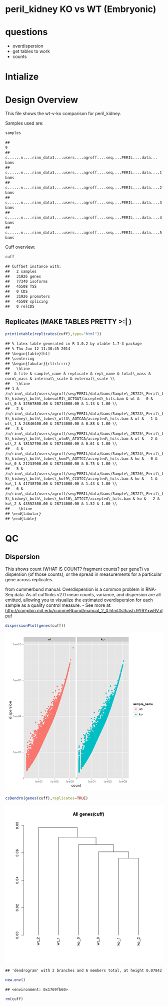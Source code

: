peril_kidney KO vs WT (Embryonic)
======================================

# questions
- overdispersion
- get tables to work
- counts






# Intialize


# Design Overview

This file shows the wt-v-ko comparison for peril_kidney. 

Samples used are:

```r
samples
```

```
##                                                                           9
## c......n....rinn_data1....users....agroff....seq....PERIL....data...   bams
## c......n....rinn_data1....users....agroff....seq....PERIL....data....1 bams
## c......n....rinn_data1....users....agroff....seq....PERIL....data....2 bams
## c......n....rinn_data1....users....agroff....seq....PERIL....data....3 bams
## c......n....rinn_data1....users....agroff....seq....PERIL....data....4 bams
## c......n....rinn_data1....users....agroff....seq....PERIL....data....5 bams
```


Cuff overview:

```r
cuff
```

```
## CuffSet instance with:
## 	 2 samples
## 	 31926 genes
## 	 77340 isoforms
## 	 45508 TSS
## 	 0 CDS
## 	 31926 promoters
## 	 45508 splicing
## 	 0 relCDS
```

## Replicates (MAKE TABLES PRETTY >:| )

```r
print(xtable(replicates(cuff),type="html"))
```

```
## % latex table generated in R 3.0.2 by xtable 1.7-3 package
## % Thu Jun 12 11:30:45 2014
## \begin{table}[ht]
## \centering
## \begin{tabular}{rllrlrrrr}
##   \hline
##  & file & sample\_name & replicate & rep\_name & total\_mass & norm\_mass & internal\_scale & external\_scale \\ 
##   \hline
## 1 & /n/rinn\_data1/users/agroff/seq/PERIL/data/bams/Sample\_JR722\_Peril\_L43\_E14-5\_kidney\_both\_lobeswtM1\_ACTGAT/accepted\_hits.bam & wt &   0 & wt\_0 & 32567800.00 & 28714000.00 & 1.13 & 1.00 \\ 
##   2 & /n/rinn\_data1/users/agroff/seq/PERIL/data/bams/Sample\_JR723\_Peril\_L43\_E14-5\_kidney\_both\_lobes\_wtf3\_AGTCAA/accepted\_hits.bam & wt &   1 & wt\_1 & 24846400.00 & 28714000.00 & 0.88 & 1.00 \\ 
##   3 & /n/rinn\_data1/users/agroff/seq/PERIL/data/bams/Sample\_JR725\_Peril\_L43\_E14-5\_kidney\_both\_lobes\_wtm8\_ATGTCA/accepted\_hits.bam & wt &   2 & wt\_2 & 18152700.00 & 28714000.00 & 0.61 & 1.00 \\ 
##   4 & /n/rinn\_data1/users/agroff/seq/PERIL/data/bams/Sample\_JR724\_Peril\_L43\_E14-5\_kidney\_both\_lobes\_kom7\_AGTTCC/accepted\_hits.bam & ko &   0 & ko\_0 & 21233900.00 & 28714000.00 & 0.75 & 1.00 \\ 
##   5 & /n/rinn\_data1/users/agroff/seq/PERIL/data/bams/Sample\_JR726\_Peril\_L43\_E14-5\_kidney\_both\_lobes\_kof9\_CCGTCC/accepted\_hits.bam & ko &   1 & ko\_1 & 41738700.00 & 28714000.00 & 1.43 & 1.00 \\ 
##   6 & /n/rinn\_data1/users/agroff/seq/PERIL/data/bams/Sample\_JR727\_Peril\_L43\_E14-5\_kidney\_both\_lobes\_kof10\_ATTCCT/accepted\_hits.bam & ko &   2 & ko\_2 & 43552300.00 & 28714000.00 & 1.52 & 1.00 \\ 
##    \hline
## \end{tabular}
## \end{table}
```

# QC

## Dispersion

This shows count (WHAT IS COUNT? fragment counts? per gene?) vs dispersion (of those counts), or the spread in measurements for a particular gene across replicates. 

from cummerbund manual: Overdispersion is a common problem in RNA-Seq data. As of cufflinks v2.0 mean counts, variance, and dispersion are all emitted, allowing you to visualize the estimated overdispersion for each sample as a quality control measure. - See more at: http://compbio.mit.edu/cummeRbund/manual_2_0.html#sthash.9YRYxwRV.dpuf



```r
dispersionPlot(genes(cuff))
```

![plot of chunk dispersion](figure/peril_kidneydispersion1.png) 

```r
csDendro(genes(cuff),replicates=TRUE)
```

![plot of chunk dispersion](figure/peril_kidneydispersion2.png) 

```
## 'dendrogram' with 2 branches and 6 members total, at height 0.07842
```

```r
new.env()
```

```
## <environment: 0x1769fb60>
```

```r
rm(cuff)
```
